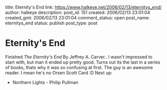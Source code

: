 title: Eternity's End
link: https://www.halkeye.net/2006/02/13/eternitys_end/
author: halkeye
description: 
post_id: 151
created: 2006/02/13 23:01:04
created_gmt: 2006/02/13 23:01:04
comment_status: open
post_name: eternitys_end
status: publish
post_type: post

# Eternity's End

Finished _The Eternity's End_ By Jeffrey A. Carver.. I wasn't impressed to start with, but man it ended up pretty good. Turns out its the last in a series of books, thats why it was so confusing at first. The guy is an awesome reader. I mean he's no Orsen Scott Card :D Next up:  
* Northern Lights - Philip Pullman